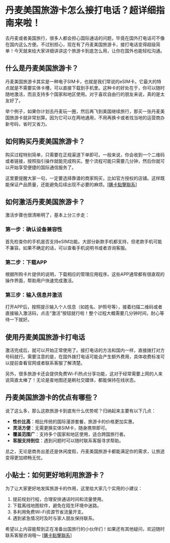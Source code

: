 # 丹麦美国旅游卡怎么接打电话？超详细指南来啦！

去丹麦或者美国旅行，很多人都会担心国际通话的问题，毕竟在国外打电话可不像在国内这么方便。不过别担心，现在有了丹麦美国旅游卡，接打电话变得超级简单！今天就来给大家详细讲讲这个旅游卡到底怎么用，让你在国外也能轻松沟通。

## 什么是丹麦美国旅游卡？

丹麦美国旅游卡其实是一种电子SIM卡，也就是我们常说的eSIM卡。它最大的特点就是不需要实体卡槽，可以直接下载到手机里。这种卡的好处在于，你可以随时随地激活，而且支持多个国家和地区使用。对于喜欢自由行的朋友来说，真的是太友好了。

举个例子，如果你计划去丹麦玩一圈，然后再飞到美国继续旅行，那买一张丹麦美国旅游卡就非常划算。因为它可以在两地通用，不用再换卡或者找当地的运营商办新号码，省时又省力。

## 如何购买丹麦美国旅游卡？

购买过程特别简单，只需要在正规渠道下单即可。一般来说，你会收到一个二维码或者链接，按照指引操作就能完成购买。整个流程可能只需要几分钟，然后你就可以开始享受便捷的国际通信服务了。

这里要提醒大家一句，一定要选择靠谱的商家购买，比如官方授权的店铺。这样既能保证产品质量，还能避免后续出现不必要的麻烦。[[購卡點擊聯系](https://t.me/s/esim1088)]

## 如何激活丹麦美国旅游卡？

激活步骤也很清晰明了，基本上分三步走：

### 第一步：确认设备兼容性
首先检查你的手机是否支持eSIM功能。大部分新款手机都支持，但老款手机可能不兼容。如果不确定的话，可以查看手机说明书或者咨询客服。

### 第二步：下载APP
根据所购卡片提供的说明，下载相应的管理应用程序。这些APP通常都有很直观的操作界面，帮助用户快速完成激活。

### 第三步：输入信息并激活
打开APP后，按照提示输入个人信息（如姓名、护照号等），接着扫描二维码或者直接输入激活码，点击“激活”按钮就行啦！整个过程大概需要几分钟时间，耐心等待一下就好。

## 使用丹麦美国旅游卡打电话

激活完成后，就可以开始正常使用了。接打电话的方法和国内一样，直接拨打对方号码就行。需要注意的是，在国外拨打电话可能会产生额外费用，具体收费标准可以提前查看官网或者联系客服了解清楚。

另外，很多旅游卡还会提供免费Wi-Fi热点分享功能，这对于经常需要上网的人来说简直太棒了！无论是查地图还是刷社交媒体，都能保持在线状态。

## 丹麦美国旅游卡的优点有哪些？

说了这么多，那么这款旅游卡到底有什么优势呢？归纳起来主要有以下几点：

- **性价比高**：相比传统的国际漫游套餐，旅游卡的价格更加实惠。
- **灵活方便**：无需更换实体SIM卡，随身携带即可。
- **覆盖范围广**：支持多个国家和地区使用，适合跨国旅行者。
- **客服支持到位**：遇到问题时可以随时联系客服寻求帮助。

总之，无论是商务出差还是休闲度假，丹麦美国旅游卡都能满足你的需求，让旅途变得更加顺畅无忧。

## 小贴士：如何更好地利用旅游卡？

为了让大家更好地发挥旅游卡的作用，这里给大家几个实用的小建议：

1. 提前规划行程，合理安排通话时间和流量使用。
2. 下载离线地图软件，避免在陌生环境中迷路。
3. 多利用免费Wi-Fi资源节省流量开支。
4. 遇到紧急情况时及时与家人朋友保持联系。

希望以上内容能帮到正在准备出国旅行的小伙伴们！如果还有其他疑问，欢迎随时联系客服咨询哦～ [[購卡點擊聯系](https://t.me/s/esim1088)]